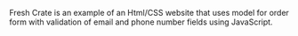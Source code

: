 Fresh Crate is an example of an Html/CSS website that uses model for order form with validation of email and phone number fields using JavaScript. 
